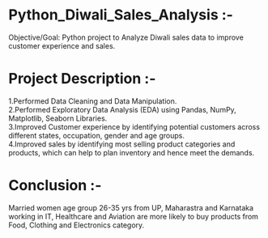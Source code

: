 # Python_Diwali_Sales_Analysis :-

Objective/Goal: Python project to Analyze Diwali sales data to improve customer experience and sales.

# Project Description :-
1.Performed Data Cleaning and Data Manipulation.<br>
2.Performed Exploratory Data Analysis (EDA) using Pandas, NumPy, Matplotlib, Seaborn Libraries.<br>
3.Improved Customer experience by identifying potential customers across different states, occupation, gender and age groups.<br>
4.Improved sales by identifying most selling product categories and products, which can help to plan inventory and hence meet the demands.<br>

# Conclusion :-
Married women age group 26-35 yrs from UP,
Maharastra and Karnataka working in IT,
Healthcare and Aviation are more likely to buy products from Food,
Clothing and Electronics category.


